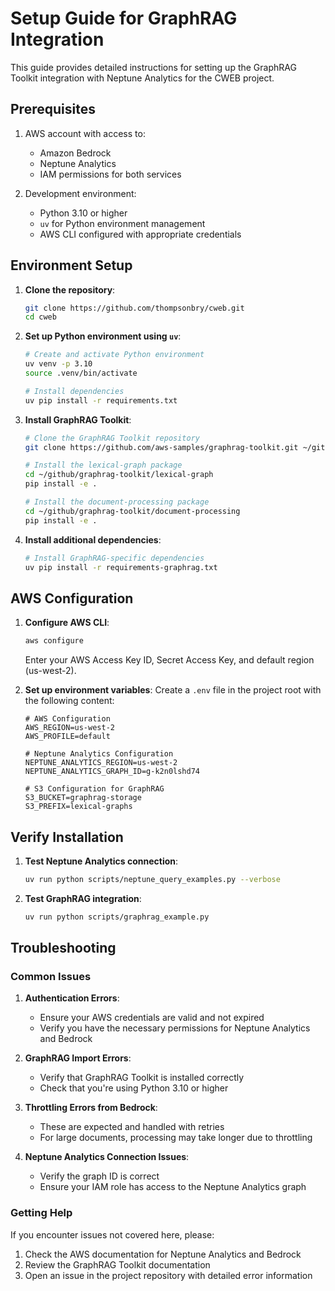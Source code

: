 # Setup Guide for GraphRAG Integration

This guide provides detailed instructions for setting up the GraphRAG Toolkit integration with Neptune Analytics for the CWEB project.

## Prerequisites

1. AWS account with access to:
   - Amazon Bedrock
   - Neptune Analytics
   - IAM permissions for both services

2. Development environment:
   - Python 3.10 or higher
   - `uv` for Python environment management
   - AWS CLI configured with appropriate credentials

## Environment Setup

1. **Clone the repository**:
   ```bash
   git clone https://github.com/thompsonbry/cweb.git
   cd cweb
   ```

2. **Set up Python environment using `uv`**:
   ```bash
   # Create and activate Python environment
   uv venv -p 3.10
   source .venv/bin/activate

   # Install dependencies
   uv pip install -r requirements.txt
   ```

3. **Install GraphRAG Toolkit**:
   ```bash
   # Clone the GraphRAG Toolkit repository
   git clone https://github.com/aws-samples/graphrag-toolkit.git ~/github/graphrag-toolkit

   # Install the lexical-graph package
   cd ~/github/graphrag-toolkit/lexical-graph
   pip install -e .

   # Install the document-processing package
   cd ~/github/graphrag-toolkit/document-processing
   pip install -e .
   ```

4. **Install additional dependencies**:
   ```bash
   # Install GraphRAG-specific dependencies
   uv pip install -r requirements-graphrag.txt
   ```

## AWS Configuration

1. **Configure AWS CLI**:
   ```bash
   aws configure
   ```
   Enter your AWS Access Key ID, Secret Access Key, and default region (us-west-2).

2. **Set up environment variables**:
   Create a `.env` file in the project root with the following content:
   ```
   # AWS Configuration
   AWS_REGION=us-west-2
   AWS_PROFILE=default

   # Neptune Analytics Configuration
   NEPTUNE_ANALYTICS_REGION=us-west-2
   NEPTUNE_ANALYTICS_GRAPH_ID=g-k2n0lshd74

   # S3 Configuration for GraphRAG
   S3_BUCKET=graphrag-storage
   S3_PREFIX=lexical-graphs
   ```

## Verify Installation

1. **Test Neptune Analytics connection**:
   ```bash
   uv run python scripts/neptune_query_examples.py --verbose
   ```

2. **Test GraphRAG integration**:
   ```bash
   uv run python scripts/graphrag_example.py
   ```

## Troubleshooting

### Common Issues

1. **Authentication Errors**:
   - Ensure your AWS credentials are valid and not expired
   - Verify you have the necessary permissions for Neptune Analytics and Bedrock

2. **GraphRAG Import Errors**:
   - Verify that GraphRAG Toolkit is installed correctly
   - Check that you're using Python 3.10 or higher

3. **Throttling Errors from Bedrock**:
   - These are expected and handled with retries
   - For large documents, processing may take longer due to throttling

4. **Neptune Analytics Connection Issues**:
   - Verify the graph ID is correct
   - Ensure your IAM role has access to the Neptune Analytics graph

### Getting Help

If you encounter issues not covered here, please:
1. Check the AWS documentation for Neptune Analytics and Bedrock
2. Review the GraphRAG Toolkit documentation
3. Open an issue in the project repository with detailed error information
